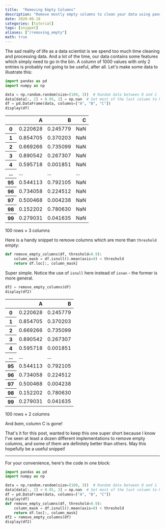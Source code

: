 ```yaml
---
title:  "Removing Empty Columns"
description: "Remove mostly empty columns to clean your data using pandas."
date: 2020-06-18
categories: [tutorial]
tags: [snippet]
aliases: ["/removing_empty"]
math: true
---
```


The sad reality of life as a data scientist is we spend too much time cleaning and processing data. And a lot of the time, our data contains some features which simply need to go in the bin. A column of 1000 values with only 2 entries is probably not going to be useful, after all. Let's make some data to illustrate this:



<div class=" width-73" markdown=1>

```python
import pandas as pd
import numpy as np

data = np.random.random(size=(100, 3))  # Random data between 0 and 1
data[data[:, 2] < 0.95, 2] = np.nan  # Set most of the last column to NaN
df = pd.DataFrame(data, columns=["A", "B", "C"])
display(df)
```

</div>



<div>

<table class="table-auto table dataframe">
  <thead>
    <tr style="text-align: right;">
      <th></th>
      <th>A</th>
      <th>B</th>
      <th>C</th>
    </tr>
  </thead>
  <tbody>
    <tr>
      <th>0</th>
      <td>0.220628</td>
      <td>0.245779</td>
      <td>NaN</td>
    </tr>
    <tr>
      <th>1</th>
      <td>0.854705</td>
      <td>0.370203</td>
      <td>NaN</td>
    </tr>
    <tr>
      <th>2</th>
      <td>0.669266</td>
      <td>0.735099</td>
      <td>NaN</td>
    </tr>
    <tr>
      <th>3</th>
      <td>0.890542</td>
      <td>0.267307</td>
      <td>NaN</td>
    </tr>
    <tr>
      <th>4</th>
      <td>0.595718</td>
      <td>0.001851</td>
      <td>NaN</td>
    </tr>
    <tr>
      <th>...</th>
      <td>...</td>
      <td>...</td>
      <td>...</td>
    </tr>
    <tr>
      <th>95</th>
      <td>0.544113</td>
      <td>0.792105</td>
      <td>NaN</td>
    </tr>
    <tr>
      <th>96</th>
      <td>0.734058</td>
      <td>0.224512</td>
      <td>NaN</td>
    </tr>
    <tr>
      <th>97</th>
      <td>0.500468</td>
      <td>0.004238</td>
      <td>NaN</td>
    </tr>
    <tr>
      <th>98</th>
      <td>0.152202</td>
      <td>0.780630</td>
      <td>NaN</td>
    </tr>
    <tr>
      <th>99</th>
      <td>0.279031</td>
      <td>0.041635</td>
      <td>NaN</td>
    </tr>
  </tbody>
</table>
<p>100 rows × 3 columns</p>
</div>


Here is a handy snippet to remove columns which are more than `threshold` empty:



<div class="reduced-code width-54" markdown=1>

```python
def remove_empty_columns(df, threshold=0.9):
    column_mask = df.isnull().mean(axis=0) < threshold
    return df.loc[:, column_mask]
```

</div>




Super simple. Notice the use of `isnull` here instead of `isnan` - the former is more general.



<div class="reduced-code width-30" markdown=1>

```python
df2 = remove_empty_columns(df)
display(df2)
```

</div>



<div>

<table class="table-auto table dataframe">
  <thead>
    <tr style="text-align: right;">
      <th></th>
      <th>A</th>
      <th>B</th>
    </tr>
  </thead>
  <tbody>
    <tr>
      <th>0</th>
      <td>0.220628</td>
      <td>0.245779</td>
    </tr>
    <tr>
      <th>1</th>
      <td>0.854705</td>
      <td>0.370203</td>
    </tr>
    <tr>
      <th>2</th>
      <td>0.669266</td>
      <td>0.735099</td>
    </tr>
    <tr>
      <th>3</th>
      <td>0.890542</td>
      <td>0.267307</td>
    </tr>
    <tr>
      <th>4</th>
      <td>0.595718</td>
      <td>0.001851</td>
    </tr>
    <tr>
      <th>...</th>
      <td>...</td>
      <td>...</td>
    </tr>
    <tr>
      <th>95</th>
      <td>0.544113</td>
      <td>0.792105</td>
    </tr>
    <tr>
      <th>96</th>
      <td>0.734058</td>
      <td>0.224512</td>
    </tr>
    <tr>
      <th>97</th>
      <td>0.500468</td>
      <td>0.004238</td>
    </tr>
    <tr>
      <th>98</th>
      <td>0.152202</td>
      <td>0.780630</td>
    </tr>
    <tr>
      <th>99</th>
      <td>0.279031</td>
      <td>0.041635</td>
    </tr>
  </tbody>
</table>
<p>100 rows × 2 columns</p>
</div>


And *bam*, column C is gone!

That's it for this post, wanted to keep this one super short because I know I've seen at least a dozen different implementations to remove empty columns, and some of them are definitely better than others. May this hopefully be a useful snippet!



******

For your convenience, here's the code in one block:

```python
import pandas as pd
import numpy as np

data = np.random.random(size=(100, 3))  # Random data between 0 and 1
data[data[:, 2] < 0.95, 2] = np.nan  # Set most of the last column to NaN
df = pd.DataFrame(data, columns=["A", "B", "C"])
display(df)
def remove_empty_columns(df, threshold=0.9):
    column_mask = df.isnull().mean(axis=0) < threshold
    return df.loc[:, column_mask]
df2 = remove_empty_columns(df)
display(df2)
```
